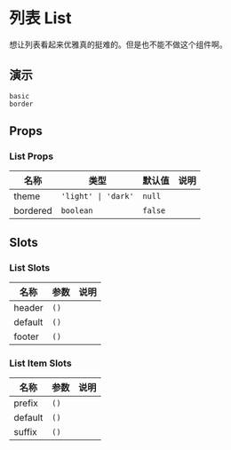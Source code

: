 # 列表 List
想让列表看起来优雅真的挺难的。但是也不能不做这个组件啊。
<!--single-column-->
## 演示
```demo
basic
border
```
## Props
### List Props
|名称|类型|默认值|说明|
|-|-|-|-|
|theme|`'light' \| 'dark'`|`null`||
|bordered|`boolean`|`false`||

## Slots
### List Slots
|名称|参数|说明|
|-|-|-|
|header|`()`||
|default|`()`||
|footer|`()`||

### List Item Slots
|名称|参数|说明|
|-|-|-|
|prefix|`()`||
|default|`()`||
|suffix|`()`||


